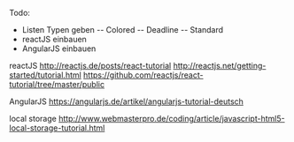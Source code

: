 Todo:
- Listen Typen geben
-- Colored
-- Deadline
-- Standard
- reactJS einbauen
- AngularJS einbauen

reactJS
http://reactjs.de/posts/react-tutorial
http://reactjs.net/getting-started/tutorial.html
https://github.com/reactjs/react-tutorial/tree/master/public

AngularJS
https://angularjs.de/artikel/angularjs-tutorial-deutsch

local storage
http://www.webmasterpro.de/coding/article/javascript-html5-local-storage-tutorial.html
